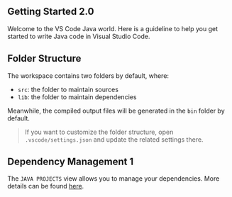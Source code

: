 ## Getting Started 2.0

Welcome to the VS Code Java world. Here is a guideline to help you get started to write Java code in Visual Studio Code. 

## Folder Structure

The workspace contains two folders by default, where:

- `src`: the folder to maintain sources
- `lib`: the folder to maintain dependencies

Meanwhile, the compiled output files will be generated in the `bin` folder by default.

> If you want to customize the folder structure, open `.vscode/settings.json` and update the related settings there.

## Dependency Management 1

The `JAVA PROJECTS` view allows you to manage your dependencies. More details can be found [here](https://github.com/microsoft/vscode-java-dependency#manage-dependencies).



